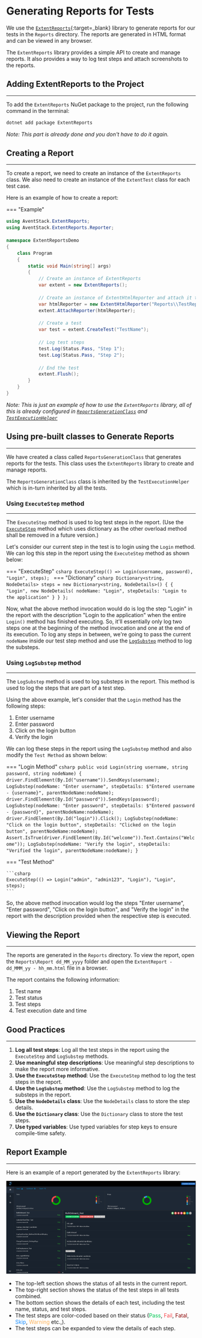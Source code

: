 # Generating Reports for Tests

We use the [`ExtentReports`](https://extentreports.com){:target=_blank} library to generate reports for our tests in the `Reports` directory. The reports are generated in HTML format and can be viewed in any browser.

The `ExtentReports` library provides a simple API to create and manage reports. It also provides a way to log test steps and attach screenshots to the reports.

## **Adding ExtentReports to the Project**

---

To add the `ExtentReports` NuGet package to the project, run the following command in the terminal:

```bash
dotnet add package ExtentReports
```

_Note: This part is already done and you don't have to do it again._

## **Creating a Report**

---

To create a report, we need to create an instance of the `ExtentReports` class. We also need to create an instance of the `ExtentTest` class for each test case.

Here is an example of how to create a report:

=== "Example"

```csharp
using AventStack.ExtentReports;
using AventStack.ExtentReports.Reporter;

namespace ExtentReportsDemo
{
	class Program
	{
		static void Main(string[] args)
		{
			// Create an instance of ExtentReports
			var extent = new ExtentReports();

			// Create an instance of ExtentHtmlReporter and attach it to the ExtentReports
			var htmlReporter = new ExtentHtmlReporter("Reports\\TestReport.html");
			extent.AttachReporter(htmlReporter);

			// Create a test
			var test = extent.CreateTest("TestName");

			// Log test steps
			test.Log(Status.Pass, "Step 1");
			test.Log(Status.Pass, "Step 2");

			// End the test
			extent.Flush();
		}
	}
}
```

_Note: This is just an example of how to use the `ExtentReports` library, all of this is already configured in [`ReportsGenerationClass`](../utilities-and-helpers/pre-defined-utilities/reports-generation-class.md) and [`TestExecutionHelper`](../utilities-and-helpers/pre-defined-utilities//testexecution-helper.md)_

## **Using pre-built classes to Generate Reports**

---

We have created a class called `ReportsGenerationClass` that generates reports for the tests. This class uses the `ExtentReports` library to create and manage reports.

The `ReportsGenerationClass` class is inherited by the `TestExecutionHelper` which is in-turn inherited by all the tests.

### Using `ExecuteStep` method

---

The `ExecuteStep` method is used to log test steps in the report. (Use the [`ExecuteStep`](../utilities-and-helpers/pre-defined-utilities/testexecution-helper.md/#executestep) method which uses dictionary as the other overload method shall be removed in a future version.)

Let's consider our current step in the test is to login using the `Login` method. We can log this step in the report using the `ExecuteStep` method as shown below:

=== "ExecuteStep"
	```csharp
	ExecuteStep(() => Login(username, password), "Login", steps);
	```
=== "Dictionary"
	```csharp
	Dictionary<string, NodeDetails> steps = new Dictionary<string, NodeDetails>()
	{
		{ "Login", new NodeDetails( nodeName: "Login", stepDetails: "Login to the application" } }
	};
	```

Now, what the above method invocation would do is log the step "Login" in the report with the description "Login to the application" when the entire `Login()` method has finished executing. So, it'll essentially only log two steps one at the beginning of the method invocation and one at the end of its execution. To log any steps in between, we're going to pass the current `nodeName` inside our test step method and use the [`LogSubstep`](../utilities-and-helpers/pre-defined-utilities/reports-generation-class.md/#logsubstep) method to log the substeps.

### Using `LogSubstep` method

---

The `LogSubstep` method is used to log substeps in the report. This method is used to log the steps that are part of a test step.

Using the above example, let's consider that the `Login` method has the following steps:

1. Enter username
1. Enter password
1. Click on the login button
1. Verify the login

We can log these steps in the report using the `LogSubstep` method and also modify the `Test Method` as shown below:

=== "Login Method"
	```csharp
	public void Login(string username, string password, string nodeName)
	{
		driver.FindElement(By.Id("username")).SendKeys(username);
		LogSubstep(nodeName: "Enter username", stepDetails: $"Entered username - {username}", parentNodeName:nodeName);
		driver.FindElement(By.Id("password")).SendKeys(password);
		LogSubstep(nodeName: "Enter password", stepDetails: $"Entered password - {password}", parentNodeName:nodeName);
		driver.FindElement(By.Id("login")).Click();
		LogSubstep(nodeName: "Click on the login button", stepDetails: "Clicked on the login button", parentNodeName:nodeName);
		Assert.IsTrue(driver.FindElement(By.Id("welcome")).Text.Contains("Welcome"));
		LogSubstep(nodeName: "Verify the login", stepDetails: "Verified the login", parentNodeName:nodeName);
	}
	```

=== "Test Method"

	```csharp
	ExecuteStep(() => Login("admin", "admin123", "Login"), "Login", steps);
	```

So, the above method invocation would log the steps "Enter username", "Enter password", "Click on the login button", and "Verify the login" in the report with the description provided when the respective step is executed.

## **Viewing the Report**

---

The reports are generated in the `Reports` directory. To view the report, open the `Reports\Report dd_MM_yyyy` folder and open the `ExtentReport - dd_MMM_yy - hh_mm.html` file in a browser.

The report contains the following information:

1. Test name
1. Test status
1. Test steps
1. Test execution date and time

## **Good Practices**

---

1. **Log all test steps**: Log all the test steps in the report using the `ExecuteStep` and `LogSubstep` methods.
1. **Use meaningful step descriptions**: Use meaningful step descriptions to make the report more informative.
1. **Use the `ExecuteStep` method**: Use the `ExecuteStep` method to log the test steps in the report.
1. **Use the `LogSubstep` method**: Use the `LogSubstep` method to log the substeps in the report.
1. **Use the `NodeDetails` class**: Use the `NodeDetails` class to store the step details.
1. **Use the `Dictionary` class**: Use the `Dictionary` class to store the test steps.
1. **Use typed variables**: Use typed variables for step keys to ensure compile-time safety.

## **Report Example**

---

Here is an example of a report generated by the `ExtentReports` library:

![ExtentReports](../assets/images/extent-reports.png)

- The top-left section shows the status of all tests in the current report.
- The top-right section shows the status of the test steps in all tests combined.
- The bottom section shows the details of each test, including the test name, status, and test steps.
- The test steps are color-coded based on their status (<span style="color:#00C853">Pass</span>, <span style="color:#F7464A">Fail</span>, <span style="color:#8B0000">Fatal</span>, <span style="color:#1E90FF">Skip</span>, <span style="color:#FDB45C">Warning</span> etc.,).
- The test steps can be expanded to view the details of each step.